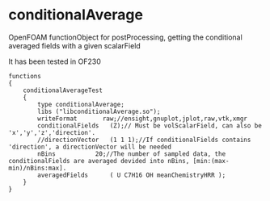 # conditionalAverage
OpenFOAM functionObject for postProcessing, getting the conditional averaged fields with a given scalarField

It has been tested in OF230
```
functions
{
	conditionalAverageTest
	{
		type conditionalAverage;
		libs ("libconditionalAverage.so");
		writeFormat       raw;//ensight,gnuplot,jplot,raw,vtk,xmgr
		conditionalFields 	(Z);// Must be volScalarField, can also be 'x','y','z','direction'.
		//directionVector	(1 1 1);//If conditionalFields contains 'direction', a directionVector will be needed
		nBins			20;//The number of sampled data, the conditionalFields are averaged devided into nBins, [min:(max-min)/nBins:max].
		averagedFields		( U C7H16 OH meanChemistryHRR );
	}
}
```
